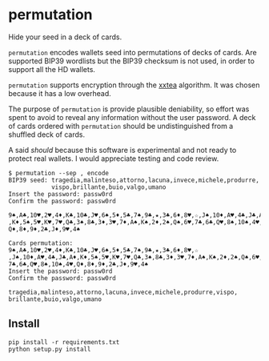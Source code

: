 permutation
===========
Hide your seed in a deck of cards.

`permutation` encodes wallets seed into permutations of decks of cards.
Are supported BIP39 wordlists but the BIP39 checksum is not used, in
order to support all the HD wallets.

`permutation` supports encryption through the
[xxtea](https://en.wikipedia.org/wiki/XXTEA) algorithm.
It was chosen because it has a low overhead.

The purpose of `permutation` is provide plausible deniability, so effort
was spent to avoid to reveal any information without the user password.
A deck of cards ordered with `permutation` should be undistinguished
from a shuffled deck of cards.

A said *should* because this software is experimental and not ready to
protect real wallets. I would appreciate testing and code review.

```
$ permutation --sep , encode
BIP39 seed: tragedia,malinteso,attorno,lacuna,invece,michele,produrre,
            vispo,brillante,buio,valgo,umano
Insert the password: passw0rd
Confirm the password: passw0rd

9♠,A♣,10♥,2♥,4♦,K♣,10♣,J♥,6♠,5♦,5♣,7♠,9♣,★,3♣,6♦,8♥,☆,J♠,10♦,A♥,4♣,J♣,A♦
,K♦,5♠,5♥,K♥,7♥,Q♣,3♠,8♣,3♦,3♥,7♦,A♠,K♠,2♦,2♠,Q♠,6♥,7♣,6♣,Q♥,8♠,10♠,4♥,
Q♦,8♦,9♦,2♣,J♦,9♥,4♠
```

```$ permutation --language italian --sep , decode
Cards permutation: 9♠,A♣,10♥,2♥,4♦,K♣,10♣,J♥,6♠,5♦,5♣,7♠,9♣,★,3♣,6♦,8♥,☆
,J♠,10♦,A♥,4♣,J♣,A♦,K♦,5♠,5♥,K♥,7♥,Q♣,3♠,8♣,3♦,3♥,7♦,A♠,K♠,2♦,2♠,Q♠,6♥,
7♣,6♣,Q♥,8♠,10♠,4♥,Q♦,8♦,9♦,2♣,J♦,9♥,4♠
Insert the password: passw0rd
Confirm the password: passw0rd

tragedia,malinteso,attorno,lacuna,invece,michele,produrre,vispo,
brillante,buio,valgo,umano
```

Install
-------
```
pip install -r requirements.txt
python setup.py install
```